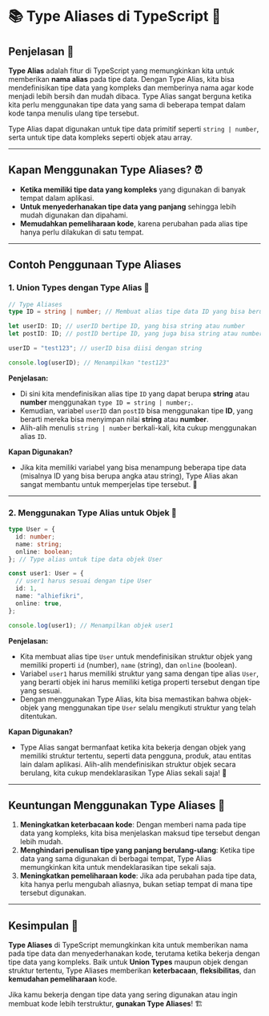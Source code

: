 # 📚 **Type Aliases di TypeScript** 🎯

## **Penjelasan** 📝

**Type Alias** adalah fitur di TypeScript yang memungkinkan kita untuk memberikan **nama alias** pada tipe data. Dengan Type Alias, kita bisa mendefinisikan tipe data yang kompleks dan memberinya nama agar kode menjadi lebih bersih dan mudah dibaca. Type Alias sangat berguna ketika kita perlu menggunakan tipe data yang sama di beberapa tempat dalam kode tanpa menulis ulang tipe tersebut.

Type Alias dapat digunakan untuk tipe data primitif seperti `string | number`, serta untuk tipe data kompleks seperti objek atau array.

---

## **Kapan Menggunakan Type Aliases?** ⏰

- **Ketika memiliki tipe data yang kompleks** yang digunakan di banyak tempat dalam aplikasi.
- **Untuk menyederhanakan tipe data yang panjang** sehingga lebih mudah digunakan dan dipahami.
- **Memudahkan pemeliharaan kode**, karena perubahan pada alias tipe hanya perlu dilakukan di satu tempat.

---

## **Contoh Penggunaan Type Aliases**

### 1. **Union Types dengan Type Alias** 🔗

```typescript
// Type Aliases
type ID = string | number; // Membuat alias tipe data ID yang bisa berupa string atau number

let userID: ID; // userID bertipe ID, yang bisa string atau number
let postID: ID; // postID bertipe ID, yang juga bisa string atau number

userID = "test123"; // userID bisa diisi dengan string

console.log(userID); // Menampilkan "test123"
```

**Penjelasan:**

- Di sini kita mendefinisikan alias tipe `ID` yang dapat berupa **string** atau **number** menggunakan `type ID = string | number;`.
- Kemudian, variabel `userID` dan `postID` bisa menggunakan tipe **ID**, yang berarti mereka bisa menyimpan nilai **string** atau **number**.
- Alih-alih menulis `string | number` berkali-kali, kita cukup menggunakan alias `ID`.

**Kapan Digunakan?**

- Jika kita memiliki variabel yang bisa menampung beberapa tipe data (misalnya ID yang bisa berupa angka atau string), Type Alias akan sangat membantu untuk memperjelas tipe tersebut. 🔄

---

### 2. **Menggunakan Type Alias untuk Objek** 🧳

```typescript
type User = {
  id: number;
  name: string;
  online: boolean;
}; // Type alias untuk tipe data objek User

const user1: User = {
  // user1 harus sesuai dengan tipe User
  id: 1,
  name: "alhiefikri",
  online: true,
};

console.log(user1); // Menampilkan objek user1
```

**Penjelasan:**

- Kita membuat alias tipe `User` untuk mendefinisikan struktur objek yang memiliki properti `id` (number), `name` (string), dan `online` (boolean).
- Variabel `user1` harus memiliki struktur yang sama dengan tipe alias `User`, yang berarti objek ini harus memiliki ketiga properti tersebut dengan tipe yang sesuai.
- Dengan menggunakan Type Alias, kita bisa memastikan bahwa objek-objek yang menggunakan tipe `User` selalu mengikuti struktur yang telah ditentukan.

**Kapan Digunakan?**

- Type Alias sangat bermanfaat ketika kita bekerja dengan objek yang memiliki struktur tertentu, seperti data pengguna, produk, atau entitas lain dalam aplikasi. Alih-alih mendefinisikan struktur objek secara berulang, kita cukup mendeklarasikan Type Alias sekali saja! 💼

---

## **Keuntungan Menggunakan Type Aliases** 🎯

1. **Meningkatkan keterbacaan kode**: Dengan memberi nama pada tipe data yang kompleks, kita bisa menjelaskan maksud tipe tersebut dengan lebih mudah.
2. **Menghindari penulisan tipe yang panjang berulang-ulang**: Ketika tipe data yang sama digunakan di berbagai tempat, Type Alias memungkinkan kita untuk mendeklarasikan tipe sekali saja.
3. **Meningkatkan pemeliharaan kode**: Jika ada perubahan pada tipe data, kita hanya perlu mengubah aliasnya, bukan setiap tempat di mana tipe tersebut digunakan.

---

## **Kesimpulan** 🎉

**Type Aliases** di TypeScript memungkinkan kita untuk memberikan nama pada tipe data dan menyederhanakan kode, terutama ketika bekerja dengan tipe data yang kompleks. Baik untuk **Union Types** maupun objek dengan struktur tertentu, Type Aliases memberikan **keterbacaan**, **fleksibilitas**, dan **kemudahan pemeliharaan** kode.

Jika kamu bekerja dengan tipe data yang sering digunakan atau ingin membuat kode lebih terstruktur, **gunakan Type Aliases**! 🏗️
